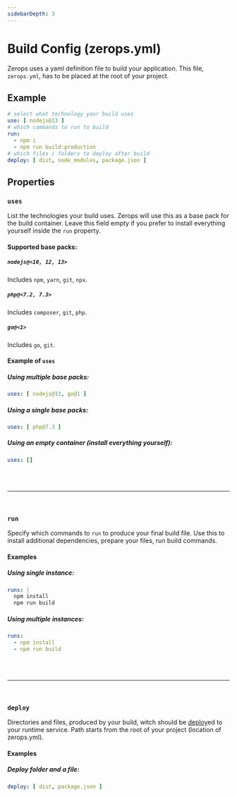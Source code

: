 ```yaml
---
sidebarDepth: 3
---
```


# Build Config (zerops.yml)

Zerops uses a yaml definition file to build your application. This file, `zerops.yml`, has to be placed at the root of your project.

## Example

```yaml
# select what technology your build uses
use: [ nodejs@13 ]
# which commands to run to build
run:
  - npm i
  - npm run build:production
# which files / folders to deploy after build
deploy: [ dist, node_modules, package.json ]
```

## Properties

### `uses`

List the technologies your build uses. Zerops will use this as a base pack for the build container. Leave this field empty if you prefer to install everything yourself inside the `run` property.

#### Supported base packs:

##### `nodejs@<10, 12, 13>`
Includes `npm`, `yarn`, `git`, `npx`.

##### `php@<7.2, 7.3>`
Includes `composer`, `git`, `php`.

##### `go@<1>`
Includes `go`, `git`.

#### Example of `uses`

##### Using multiple base packs:

```yaml
uses: [ nodejs@13, go@1 ]
```

##### Using a single base packs:
```yaml
uses: [ php@7.3 ]
```

##### Using an empty container (install everything yourself):
```yaml
uses: []
```

<br />
<br />

---

<br />

### `run`

Specify which commands to `run` to produce your final build file. Use this to install additional dependencies, prepare your files, run build commands.

#### Examples

##### Using single instance:

```yaml
runs: |
  npm install
  npm run build
```

##### Using multiple instances:

```yaml
runs:
  - npm install
  - npm run build
```

<br />
<br />

---

<br />

### `deploy`

Directories and files, produced by your build, witch should be [deploy]()ed to your runtime service. Path starts from the root of your project (location of zerops.yml).

#### Examples

##### Deploy folder and a file:

```yaml
deploy: [ dist, package.json ]
```
